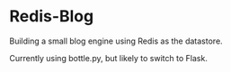 Redis-Blog
=================

Building a small blog engine using Redis as the datastore.

Currently using bottle.py, but likely to switch to Flask.
